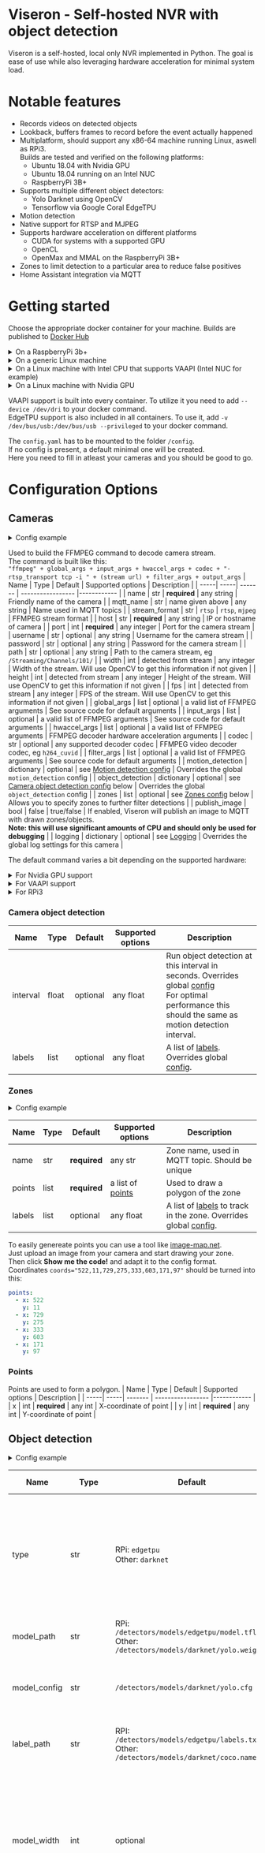 # Viseron - Self-hosted NVR with object detection
Viseron is a self-hosted, local only NVR implemented in Python.
The goal is ease of use while also leveraging hardware acceleration for minimal system load.

# Notable features
- Records videos on detected objects
- Lookback, buffers frames to record before the event actually happened
- Multiplatform, should support any x86-64 machine running Linux, aswell as RPi3.\
Builds are tested and verified on the following platforms:
  - Ubuntu 18.04 with Nvidia GPU
  - Ubuntu 18.04 running on an Intel NUC
  - RaspberryPi 3B+
- Supports multiple different object detectors:
  - Yolo Darknet using OpenCV
  - Tensorflow via Google Coral EdgeTPU
- Motion detection
- Native support for RTSP and MJPEG
- Supports hardware acceleration on different platforms
  - CUDA for systems with a supported GPU
  - OpenCL
  - OpenMax and MMAL on the RaspberryPi 3B+
- Zones to limit detection to a particular area to reduce false positives
- Home Assistant integration via MQTT

# Getting started
Choose the appropriate docker container for your machine. Builds are published to [Docker Hub](https://hub.docker.com/repository/docker/roflcoopter/viseron)
<details>
<summary>On a RaspberryPi 3b+</summary>
  Example Docker command

  ```bash
  docker run --rm \
  --privileged \
  -v <recordings path>:/recordings \
  -v <config path>:/config \
  -v /etc/localtime:/etc/localtime:ro \
  -v /dev/bus/usb:/dev/bus/usb \
  -v /opt/vc/lib:/opt/vc/lib \
  --name viseron \
  --device /dev/vchiq:/dev/vchiq --device /dev/vcsm:/dev/vcsm \
  roflcoopter/viseron-rpi:latest
  ```
  Example docker-compose
  ```yaml
  version: "2.4"
  services:
    viseron:
      image: roflcoopter/viseron-rpi:latest
      container_name: viseron
      volumes:
        - <recordings path>:/recordings
        - <config path>:/config
        - /etc/localtime:/etc/localtime:ro
        - /dev/bus/usb:/dev/bus/usb
        - /opt/vc/lib:/opt/vc/lib
      devices:
        - /dev/vchiq:/dev/vchiq
        - /dev/vcsm:/dev/vcsm
      privileged: true
  ```
  Note: Viseron is quite RAM intensive, mostly because of the object detection but also because of the lookback feature.\
  I do not recommend using an RPi unless you have a Google Coral EdgeTPU, the CPU is not fast enough and you might run out of memory.
  To make use of hardware accelerated decoding/encoding you might have to increase the allocated GPU memory.\
  To do this edit ```/boot/config.txt``` and set ```gpu_mem=256``` and then reboot.
</details>


<details>
  <summary>On a generic Linux machine</summary>

  Example Docker command

  ```bash
  docker run --rm \
  -v <recordings path>:/recordings \
  -v <config path>:/config \
  -v /etc/localtime:/etc/localtime:ro \
  --name viseron \
  roflcoopter/viseron:latest
  ```
  Example docker-compose
  ```yaml
  version: "2.4"

  services:
    viseron:
      image: roflcoopter/viseron:latest
      container_name: viseron
      volumes:
        - <recordings path>:/recordings
        - <config path>:/config
        - /etc/localtime:/etc/localtime:ro
  ```
</details>

<details>
  <summary>On a Linux machine with Intel CPU that supports VAAPI (Intel NUC for example)</summary>

  Example Docker command
  ```bash
  docker run --rm \
  -v <recordings path>:/recordings \
  -v <config path>:/config \
  -v /etc/localtime:/etc/localtime:ro \
  --name viseron \
  --device /dev/dri \
  roflcoopter/viseron-vaapi:latest
  ```
  Example docker-compose
  ```yaml
  version: "2.4"

  services:
    viseron:
      image: roflcoopter/viseron-vaapi:latest
      container_name: viseron
      volumes:
        - <recordings path>:/recordings
        - <config path>:/config
        - /etc/localtime:/etc/localtime:ro
      devices:
        - /dev/dri
  ```

</details>

<details>
  <summary>On a Linux machine with Nvidia GPU</summary>

  Example Docker command
  ```bash
  docker run --rm \
  -v <recordings path>:/recordings \
  -v <config path>:/config \
  -v /etc/localtime:/etc/localtime:ro \
  --name viseron \
  --runtime=nvidia \
  roflcoopter/viseron-cuda:latest
  ```
  Example docker-compose
  ```yaml
  version: "2.4"

  services:
    viseron:
      image: roflcoopter/viseron-cuda:latest
      container_name: viseron
      volumes:
        - <recordings path>:/recordings
        - <config path>:/config
        - /etc/localtime:/etc/localtime:ro
      runtime: nvidia
  ```

</details>

VAAPI support is built into every container. To utilize it you need to add ```--device /dev/dri``` to your docker command.\
EdgeTPU support is also included in all containers. To use it, add ```-v /dev/bus/usb:/dev/bus/usb --privileged``` to your docker command.

The ```config.yaml``` has to be mounted to the folder ```/config```.\
If no config is present, a default minimal one will be created.\
Here you need to fill in atleast your cameras and you should be good to go.

# Configuration Options
## Cameras

<details>
  <summary>Config example</summary>

  ```yaml
  cameras:
    - name: Front door
      mqtt_name: viseron_front_door
      host: 192.168.30.2
      port: 554
      username: user
      password: pass
      path: /Streaming/Channels/101/
      width: 1920
      height: 1080
      fps: 6 
      motion_detection:
        interval: 1
        trigger: false
      object_detection:
        interval: 1
        labels:
          - label: person
            confidence: 0.9
          - label: pottedplant
            confidence: 0.9
  ```
</details>

Used to build the FFMPEG command to decode camera stream.\
The command is built like this: \
```"ffmpeg" + global_args + input_args + hwaccel_args + codec + "-rtsp_transport tcp -i " + (stream url) + filter_args + output_args```
| Name | Type | Default | Supported options | Description |
| -----| -----| ------- | ----------------- |------------ |
| name | str | **required** | any string | Friendly name of the camera |
| mqtt_name | str | name given above | any string | Name used in MQTT topics |
| stream_format | str | ```rtsp``` | ```rtsp```, ```mjpeg``` | FFMPEG stream format  |
| host | str | **required** | any string | IP or hostname of camera |
| port | int | **required** | any integer | Port for the camera stream |
| username | str | optional | any string | Username for the camera stream |
| password | str | optional | any string | Password for the camera stream |
| path | str | optional | any string | Path to the camera stream, eg ```/Streaming/Channels/101/``` |
| width | int | detected from stream | any integer | Width of the stream. Will use OpenCV to get this information if not given |
| height | int | detected from stream | any integer | Height of the stream. Will use OpenCV to get this information if not given |
| fps | int | detected from stream | any integer | FPS of the stream. Will use OpenCV to get this information if not given |
| global_args | list | optional | a valid list of FFMPEG arguments | See source code for default arguments |
| input_args | list | optional | a valid list of FFMPEG arguments | See source code for default arguments |
| hwaccel_args | list | optional | a valid list of FFMPEG arguments | FFMPEG decoder hardware acceleration arguments |
| codec | str | optional | any supported decoder codec | FFMPEG video decoder codec, eg ```h264_cuvid``` |
| filter_args | list | optional | a valid list of FFMPEG arguments | See source code for default arguments |
| motion_detection | dictionary | optional | see [Motion detection config](#motion-detection) | Overrides the global ```motion_detection``` config |
| object_detection | dictionary | optional | see [Camera object detection config](#camera-object-detection) below | Overrides the global ```object_detection``` config |
| zones | list | optional | see [Zones config](#zones) below | Allows you to specify zones to further filter detections |
| publish_image | bool | false | true/false | If enabled, Viseron will publish an image to MQTT with drawn zones/objects.<br><b>Note: this will use significant amounts of CPU and should only be used for debugging</b> |
| logging | dictionary | optional | see [Logging](#logging) | Overrides the global log settings for this camera |

The default command varies a bit depending on the supported hardware:
<details>
  <summary>For Nvidia GPU support</summary>

  ```
  ffmpeg -hide_banner -loglevel panic -avoid_negative_ts make_zero -fflags nobuffer -flags low_delay -strict experimental -fflags +genpts -stimeout 5000000 -use_wallclock_as_timestamps 1 -vsync 0 -c:v h264_cuvid -rtsp_transport tcp -i rtsp://<username>:<password>@<host>:<port><path> -f rawvideo -pix_fmt nv12 pipe:1
  ```
</details>

<details>
  <summary>For VAAPI support</summary>

  ```
  ffmpeg -hide_banner -loglevel panic -avoid_negative_ts make_zero -fflags nobuffer -flags low_delay -strict experimental -fflags +genpts -stimeout 5000000 -use_wallclock_as_timestamps 1 -vsync 0 -hwaccel vaapi -vaapi_device /dev/dri/renderD128 -rtsp_transport tcp -i rtsp://<username>:<password>@<host>:<port><path> -f rawvideo -pix_fmt nv12 pipe:1
  ```
</details>

<details>
  <summary>For RPi3</summary>

  ```
  ffmpeg -hide_banner -loglevel panic -avoid_negative_ts make_zero -fflags nobuffer -flags low_delay -strict experimental -fflags +genpts -stimeout 5000000 -use_wallclock_as_timestamps 1 -vsync 0 -c:v h264_mmal -rtsp_transport tcp -i rtsp://<username>:<password>@<host>:<port><path> -f rawvideo -pix_fmt nv12 pipe:1
  ```
</details>

### Camera object detection
| Name | Type | Default | Supported options | Description |
| -----| -----| ------- | ----------------- |------------ |
| interval | float | optional | any float | Run object detection at this interval in seconds. Overrides global [config](#object-detection)<br>For optimal performance this should the same as motion detection interval. |
| labels | list | optional | any float | A list of [labels](#labels). Overrides global [config](#labels). | 

### Zones

<details>
  <summary>Config example</summary>

  ```yaml
  cameras:
    - name: name
      host: ip
      port: port
      path: /Streaming/Channels/101/
      zones:
        - name: zone1
          points:
            - x: 0
              y: 500
            - x: 1920
              y: 500
            - x: 1920
              y: 1080
            - x: 0
              y: 1080
          labels:
            - label: person
              confidence: 0.9
        - name: zone2
          points:
            - x: 0
              y: 0
            - x: 500
              y: 0
            - x: 500
              y: 500
            - x: 0
              y: 500
          labels:
            - label: cat
              confidence: 0.5
  ```
</details>

| Name | Type | Default | Supported options | Description |
| -----| -----| ------- | ----------------- |------------ |
| name | str | **required** | any str | Zone name, used in MQTT topic. Should be unique |
| points | list | **required** | a list of [points](#points) | Used to draw a polygon of the zone
| labels | list | optional | any float | A list of [labels](#labels) to track in the zone. Overrides global [config](#labels). | 
To easily genereate points you can use a tool like [image-map.net](https://www.image-map.net/).\
Just upload an image from your camera and start drawing your zone.\
Then click **Show me the code!** and adapt it to the config format.\
Coordinates ```coords="522,11,729,275,333,603,171,97"``` should be turned into this:
```yaml
points:
  - x: 522
    y: 11
  - x: 729
    y: 275
  - x: 333
    y: 603
  - x: 171
    y: 97
```

### Points
Points are used to form a polygon.
| Name | Type | Default | Supported options | Description |
| -----| -----| ------- | ----------------- |------------ |
| x | int | **required** | any int | X-coordinate of point |
| y | int | **required** | any int | Y-coordinate of point |

## Object detection
<details>
  <summary>Config example</summary>

  ```yaml
  object_detection:
    type: darknet
    interval: 6
    labels:
      - label: person
        confidence: 0.9
        height_min: 0.1481
        height_max: 0.7
        width_min: 0.0598
        width_max: 0.36
      - label: truck
        confidence: 0.8
  ```
</details>

| Name | Type | Default | Supported options | Description |
| -----| -----| ------- | ----------------- |------------ |
| type | str | RPi: ```edgetpu``` <br> Other: ```darknet``` | ```darknet```, ```edgetpu``` | What detection method to use.</br>Defaults to ```edgetpu``` on RPi. If no EdgeTPU is present it will run tensorflow on the CPU. |
| model_path | str | RPi: ```/detectors/models/edgetpu/model.tflite``` <br> Other: ```/detectors/models/darknet/yolo.weights``` | any valid path | Path to the object detection model |
| model_config | str | ```/detectors/models/darknet/yolo.cfg``` | any valid path | Path to the object detection config. Only needed for ```darknet``` |
| label_path | str | RPI: ```/detectors/models/edgetpu/labels.txt``` <br> Other: ```/detectors/models/darknet/coco.names``` | any valid path | Path to the file containing labels for the model |
| model_width | int | optional | any integer | Detected from model. Frames will be resized to this width in order to fit model and save computing power. I dont recommend changing this. |
| model_height | int | optional | any integer | Detected from model. Frames will be resized to this height in order to fit model and save computing power. I dont recommend changing this. |
| interval | float | 1.0 | any float | Run object detection at this interval in seconds.<br>For optimal performance this should the same as motion detection interval. |
| confidence | float | 0.8 | float between 0 and 1 | Lowest confidence allowed for detected objects |
| suppression | float | 0.4 | float between 0 and 1 | Non-maxima suppression, used to remove overlapping detections |
| labels | list | optional | a list of [labels](#labels) | Global labels which applies to all cameras unless overridden |
| logging | dictionary | optional | see [Logging](#logging) | Set the log level for the object detector |

### Labels
| Name | Type | Default | Supported options | Description |
| -----| -----| ------- | ----------------- |------------ |
| label | str | person | any string | Can be any label present in the detection model |
| height_min | float | 0 | float between 0 and 1 | Minimum height allowed for detected objects, relative to stream height |
| height_max | float | 1 | float between 0 and 1 | Maximum height allowed for detected objects, relative to stream height |
| width_min | float | 0 | float between 0 and 1 | Minimum width allowed for detected objects, relative to stream width |
| width_max | float | 1 | float between 0 and 1 | Maximum width allowed for detected objects, relative to stream width |
| triggers_recording | bool | True | True/false | If set to True, objects matching this filter will start the recorder and signal over MQTT.<br> If set to False, only signal over MQTT will be sent |

## Motion detection
<details>
  <summary>Config example</summary>

  ```yaml
  motion_detection:
    interval: 1
    trigger: true
    timeout: true
    width: 300
    height: 300
    area: 6000
    frames: 3
  ```
</details>

| Name | Type | Default | Supported options | Description |
| -----| -----| ------- | ----------------- |------------ |
| interval | float | 1.0 | any float | Run motion detection at this interval in seconds. <br>For optimal performance this should the same as object detection interval. |
| trigger | bool | False | True/False | If true, detected motion will trigger object detector to start scanning |
| timeout | bool | False | True/False | If true, recording will continue until no motion is detected |
| width | int | 300 | any integer | Frames will be resized to this width in order to save computing power |
| height | int | 300 | any integer | Frames will be resized to this height in order to save computing power |
| area | int | 6000 | any integer | How big the detected area must be in order to trigger motion |
| frames | int | 3 | any integer | Number of consecutive frames with motion before triggering, used to reduce false positives |
| logging | dictionary | optional | see [Logging](#logging) | Set the log level for the motion detector. Can be set for each camera individually. |

TODO Future releases will make the motion detection easier to fine tune. Right now its a guessing game

## Recorder
<details>
  <summary>Config example</summary>

  ```yaml
  recorder:
    lookback: 10
    timeout: 10
    retain: 7
    folder: /recordings
  ```
</details>

| Name | Type | Default | Supported options | Description |
| -----| -----| ------- | ----------------- |------------ |
| lookback | int | 10 | any integer | Number of seconds to record before a detected object |
| timeout | int | 10 | any integer | Number of seconds to record after all events are over |
| retain | int | 7 | any integer | Number of days to save recordings before deleting them |
| folder | path | ```/recordings``` | path to existing folder | What folder to store recordings in |
| extension | str | ```mp4``` | a valid video file extension | The file extension used for recordings. I don't recommend changing this |
| global_args | list | optional | a valid list of FFMPEG arguments | See source code for default arguments |
| hwaccel_args | list | optional | a valid list of FFMPEG arguments | FFMPEG encoder hardware acceleration arguments |
| codec | str | optional | any supported decoder codec | FFMPEG video encoder codec, eg ```h264_nvenc``` |
| filter_args | list | optional | a valid list of FFMPEG arguments | FFMPEG encoder filter arguments |
| logging | dictionary | optional | see [Logging](#logging) | Set the log level for the recorder |

The default command varies a bit depending on the supported hardware:
<details>
  <summary>For Nvidia GPU support</summary>

  ```
  ffmpeg -hide_banner -loglevel panic -f rawvideo -pix_fmt nv12 -s:v <width>x<height> -r <fps> -i pipe:0 -y -c:v h264_nvenc <file>
  ```
</details>

<details>
  <summary>For VAAPI support</summary>

  ```
  ffmpeg -hide_banner -loglevel panic -hwaccel vaapi -vaapi_device /dev/dri/renderD128 -f rawvideo -pix_fmt nv12 -s:v <width>x<height> -r <fps> -i pipe:0 -y -c:v h264_vaapi -vf "format=nv12|vaapi,hwupload" <file>
  ```
</details>

<details>
  <summary>For RPi3</summary>

  ```
  ffmpeg -hide_banner -loglevel panic -f rawvideo -pix_fmt nv12 -s:v <width>x<height> -r <fps> -i pipe:0 -y -c:v h264_omx <file>
  ```
</details>

## MQTT
<details>
  <summary>Config example</summary>

  ```yaml
  mqtt:
    broker: mqtt_broker.lan
    port: 1883
    username: user
    password: pass
  ```
</details>

| Name | Type | Default | Supported options | Description |
| -----| -----| ------- | ----------------- |------------ |
| broker | str | **required** | IP adress or hostname | IP adress or hostname of MQTT broker |
| port | int | 1883 | any integer | Port the broker is listening on |
| username | str | optional | any string | Username for the broker |
| password | str | optional | any string | Password for the broker |
| client_id | str | ```viseron``` | any string | Client ID used when connecting to broker |
| discovery_prefix | str | ```homeassistant``` | Used to configure sensors in Home Assistant |
| last_will_topic | str | ```{client_id}/lwt``` | Last will topic

## Logging
<details>
  <summary>Config example</summary>

  ```yaml
  logging:
    level: debug
  ```
</details>

| Name | Type | Default | Supported options | Description |
| -----| -----| ------- | ----------------- |------------ |
| level | str | ```INFO``` | ```DEBUG```, ```INFO```, ```WARNING```, ```ERROR```, ```FATAL``` | Log level |

## Secrets
Any value in ```config.yaml``` can be substituted with secrets stored in ```secrets.yaml```.\
This can be used to remove any private information from your ```config.yaml``` to make it easier to share your ```config.yaml``` with others.

The ```secrets.yaml``` is expected to be in the same folder as ```config.yaml```.\
The full path needs to be ```/config/secrets.yaml```.

Here is a simple usage example.\
Contents of ```/config/secrets.yaml```:
```yaml
camera_ip: 192.168.1.2
username: coolusername
password: supersecretpassword
```
Contents of ```/config/config.yaml```:
```yaml
cameras:
  - name: Front Door
    host: !secret camera_ip
    username: !secret username
    password: !secret password
```

# Benchmarks
Here I will show you the system load on a few different machines/configs.\
All examples are with one camera running 1920x1080 at 6 FPS.\
Motion and object detection running at a 1 second interval.

Intel i3-9350K CPU @ 4.00GHz 4 cores with Nvidia GTX1660 Ti
| Process | Load on one core | When |
| -----   | -----| ---- |
| ffmpeg | ~5-6% | Continously |
| viseron | ~1.3-3% | Scanning for motion only |
| viseron | ~7.6-9% | Scanning for objects only |
| viseron | ~8.6-9.3% | Scanning for motion and objects |

Intel NUC NUC7i5BNH (Intel i5-7260U CPU @ 2.20GHz 2 cores) using VAAPI and OpenCL
| Process | Load on one core | When |
| -----   | -----| ---- |
| ffmpeg | ~8% | Continously |
| viseron | ~3.3% | Scanning for motion only |
| viseron | ~7.5% | Scanning for objects only |
| viseron | ~8% | Scanning for motion and objects |

Intel NUC NUC7i5BNH (Intel i5-7260U CPU @ 2.20GHz 2 cores) **without** VAAPI or OpenCL
| Process | Load on one core | When |
| -----   | -----| ---- |
| ffmpeg | ~25% | Continously |
| viseron | ~3.3% | Scanning for motion only |
| viseron | ~23% | Scanning for objects only |
| viseron | ~24% | Scanning for motion and objects |

# Home Assistant Integration
Viseron integrates into Home Assistant using MQTT discovery and is enabled by default if you configure MQTT.\
Viseron will create a number of entities depending on your configuration.

**Camera entity**\
A camera entity will be created for each camera\
Default state topic: ```homeassistant/camera/{mqtt_name from camera config}/image```\
Images will be published to this topic with drawn objects and zones.

**Binary Sensors**\
A variable amount of binary sensors will be created based on your configuration.
1) A binary sensor showing if any tracked object is in view.\
   Default state topic: ```homeassistant/binary_sensor/{mqtt_name from camera config}/state```
2) A binary sensor for each tracked object showing if the label is in view.\
   Default state topic: ```homeassistant/binary_sensor/{mqtt_name from camera config}/{label}/state```
3) A binary sensor for each zone showing if any tracked object is in the zone.\
   Default state topic: ```homeassistant/binary_sensor/{mqtt_name from camera config}/{zone}/state```
4) A binary sensor for each tracked object in a zone showing if the label is in the zone.\
   Default state topic: ```homeassistant/binary_sensor/{mqtt_name from camera config}/{zone}_{label}/state```

**Switch**\
A switch entity will be created for each camera.\
At the moment this does nothing but in the future it will be used to arm/disarm the camera.\
Default state topic: ```homeassistant/switch/{mqtt_name from camera config}/state```\
Default command topic: ```homeassistant/switch/{mqtt_name from camera config}/set```\

# Ideas and upcoming features
- UI
  - Create a UI for configuration and viewing of recordings

- Detectors
  - Pause detection via MQTT
  - Move detectors to specific folder
  - Allow specified confidence to override height/width thresholds
  - Dynamic detection interval, speed up interval when detection happens for all types of detectors
  - Implement an object tracker for detected objects
  - Make it easier to implement custom detectors

- Watchdog
  Build a watchdog for the camera process

- Recorder
  - Weaving, If detection is triggered close to previous detection, send silent alarm and "weave" the videos together.
  - Dynamic lookback based on motion

- Properties:
  All public vars should be exposed by property

- Docker
  - Try to reduce container footprint

- Logger
  - Set loglevel individually for each component

https://devblogs.nvidia.com/object-detection-pipeline-gpus/

---
<a href="https://www.buymeacoffee.com/roflcoopter" target="_blank"><img src="https://www.buymeacoffee.com/assets/img/custom_images/orange_img.png" alt="Buy Me A Coffee" style="height: 41px !important;width: 174px !important;box-shadow: 0px 3px 2px 0px rgba(190, 190, 190, 0.5) !important;-webkit-box-shadow: 0px 3px 2px 0px rgba(190, 190, 190, 0.5) !important;" ></a>
